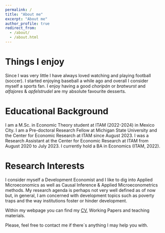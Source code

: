 ```yaml
---
permalink: /
title: "About me"
excerpt: "About me"
author_profile: true
redirect_from: 
  - /about/
  - /about.html
---
```


Things I enjoy
======
Since I was very little I have always loved watching and playing football (soccer). I started enjoying baseball a while ago and overall I consider myself a sports fan.
I enjoy having a good _choripán_ or _bratwurst_ and _alfajores_ & _apfelstrudel_ are my absolute favourite desserts.

Educational Background
======
I am a M.Sc. in Economic Theory student at ITAM (2022-2024) in Mexico City. 
I am a Pre-doctoral Research Fellow at Michigan State University and the Center for Economic Research at ITAM since August 2023.
I was a Research Assistant at the Center for Economic Research at ITAM from August 2020 to July 2023. 
I currently hold a BA in Economics (ITAM, 2022).

Research Interests
======
I consider myself a Development Economist and I like to dig into Applied Microeconomics as well as Causal Inference & Applied Microeconometrics methods.
My research agenda is perhaps not very well defined as of now but, in general, I am concerned with development topics such as poverty traps and the way institutions foster or hinder development.

Within my webpage you can find my [CV](https://robertoglz.github.io/files/gonzalezroberto_cv.pdf), Working Papers and teaching materials.

Please, feel free to contact me if there´s anything I may help you with.
